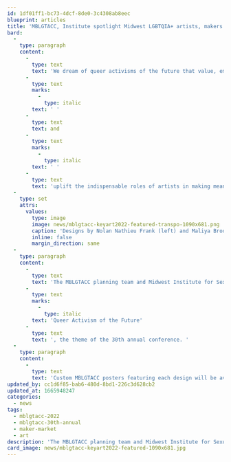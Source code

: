 ```yaml
---
id: 1df01ff1-bc73-4dcf-8de0-3c4308ab8eec
blueprint: articles
title: 'MBLGTACC, Institute spotlight Midwest LGBTQIA+ artists, makers'
bard:
  -
    type: paragraph
    content:
      -
        type: text
        text: 'We dream of queer activisms of the future that value, embrace,'
      -
        type: text
        marks:
          -
            type: italic
        text: ' '
      -
        type: text
        text: and
      -
        type: text
        marks:
          -
            type: italic
        text: ' '
      -
        type: text
        text: 'uplift the indispensable roles of artists in making meaning, building community, and inspiring change. And as a group of folks in some position to do so, we''re putting our money where our mouth is.'
  -
    type: set
    attrs:
      values:
        type: image
        image: news/mblgtacc-keyart2022-featured-transpo-1090x681.png
        caption: 'Designs by Nolan Nathieu Frank (left) and Maliya Brooks (right)'
        inline: false
        margin_direction: same
  -
    type: paragraph
    content:
      -
        type: text
        text: 'The MBLGTACC planning team and Midwest Institute for Sexuality and Gender Diversity will feature the creative work of Nolan Mathieu Frank (@opensourcerer) and Maliya Brooks (@mmmaliyaaa) in Columbus this week. The selection followed their submissions for an open, public commission of art by LGBTQIA+ Midwesterners, and artists were asked to reflect on the meanings and possibilities of '
      -
        type: text
        marks:
          -
            type: italic
        text: 'Queer Activism of the Future'
      -
        type: text
        text: ', the theme of the 30th annual conference. '
  -
    type: paragraph
    content:
      -
        type: text
        text: 'Custom MBLGTACC posters featuring each design will be available for free to attendees at the Maker Market and Vendor Fair, while supplies last. Frank''s submission was also chosen for the cover of the keepsake program booklet. Both artists were compensated for their time and labor.'
updated_by: cc1d6f85-bab6-480d-8bd1-226c3d628cb2
updated_at: 1665948247
categories:
  - news
tags:
  - mblgtacc-2022
  - mblgtacc-30th-annual
  - maker-market
  - art
description: 'The MBLGTACC planning team and Midwest Institute for Sexuality and Gender Diversity will feature the creative work of Nolan Mathieu Frank (@opensourcerer) and Maliya Brooks (@mmmaliyaaa) in Columbus this week.'
card_image: news/mblgtacc-keyart2022-featured-1090x681.jpg
---
```

